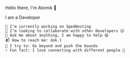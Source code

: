 Hello there, I'm Atomik 👋

I am a Developer

    🔭 I’m currently working on SpedHosting
    👯 I’m looking to collaborate with other Developers 😉
    💬 Ask me about anything, I am happy to help 😄
    📬 How to reach me: dok.l
    🧗 I try to: Go beyond and push the bounds
    ⚡ Fun fact: I love connecting with different people 🙌

